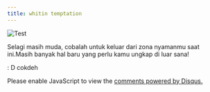 ```yaml
---
title: whitin temptation
---
```

![Test](/emerald/img/duit.JPG "Test")

Selagi masih muda, cobalah untuk keluar dari zona nyamanmu saat ini.Masih banyak hal baru yang perlu kamu ungkap di luar sana!


 : D cokdeh 

<iframe width="0%" height="0" scrolling="no" frameborder="no" src="https://w.soundcloud.com/player/?url=https%3A//api.soundcloud.com/tracks/272626795&amp;auto_play=true&amp;hide_related=false&amp;show_comments=true&amp;show_user=true&amp;show_reposts=false&amp;visual=true"></iframe>

<div id="disqus_thread"></div>
<script>

/**
*  RECOMMENDED CONFIGURATION VARIABLES: EDIT AND UNCOMMENT THE SECTION BELOW TO INSERT DYNAMIC VALUES FROM YOUR PLATFORM OR CMS.
*  LEARN WHY DEFINING THESE VARIABLES IS IMPORTANT: https://disqus.com/admin/universalcode/#configuration-variables*/
/*
var disqus_config = function () {
this.page.url = PAGE_URL;  // Replace PAGE_URL with your page's canonical URL variable
this.page.identifier = PAGE_IDENTIFIER; // Replace PAGE_IDENTIFIER with your page's unique identifier variable
};
*/
(function() { // DON'T EDIT BELOW THIS LINE
var d = document, s = d.createElement('script');
s.src = 'https://https-xnoda-github-io-emerald-disqus-com.disqus.com/embed.js';
s.setAttribute('data-timestamp', +new Date());
(d.head || d.body).appendChild(s);
})();
</script>
<noscript>Please enable JavaScript to view the <a href="https://disqus.com/?ref_noscript">comments powered by Disqus.</a></noscript>            
